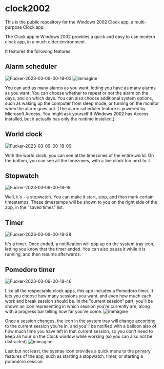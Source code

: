 # clock2002
This is the public repository for the Windows 2002 Clock app, a multi-purpose Clock app.

The Clock app in Windows 2002 provides a quick and easy to use modern clock app, in a much older environment.

It features the following features:

## Alarm scheduler
![Fucker-2023-03-09-00-18-03](https://user-images.githubusercontent.com/87281326/223874618-2884c29b-e553-4d8c-a20a-bcbb070fef9c.png)
![immagine](https://user-images.githubusercontent.com/87281326/223874690-814e3848-b1e2-4688-908d-dedf6da61359.png)

You can add as many alarms as you want, letting you have as many alarms as you want. You can choose whether to repeat or not the alarm on the days, and on which days. 
You can also choose additional system options, such as waking up the computer from sleep mode, or turning on the monitor when the alarm goes out.
(The alarm scheduler feature is powered by Microsoft Access. You might ask yourself if Windows 2002 has Access installed, but it actually has only the runtime installed.)

## World clock
![Fucker-2023-03-09-00-18-09](https://user-images.githubusercontent.com/87281326/223875236-4e897be7-f474-416a-ac28-f45710e7b3b8.png)

With the world clock, you can see al the timezones of the entire world. On the bottom, you can see all the timezones, with a live clock too next to it.

## Stopwatch
![Fucker-2023-03-09-00-18-19](https://user-images.githubusercontent.com/87281326/223875522-57ba7e9d-f7bd-4868-be36-c9c439561020.png)

Well, it's - a stopwatch. You can make it start, stop, and then mark certain timestamps. These timestamps will be shown to you on the right side of the app, in the "saved times" list.

## Timer
![Fucker-2023-03-09-00-18-28](https://user-images.githubusercontent.com/87281326/223875642-037a38a7-5aca-4292-904a-f36c061bd352.png)

It's a timer. Once ended, a notification will pop up on the system tray icon, letting you know that the timer ended. You can also pause it while it is running, and then resume afterwards.

## Pomodoro timer
![Fucker-2023-03-09-00-18-46](https://user-images.githubusercontent.com/87281326/223875797-a31d8928-e98c-45f4-adb6-4e1dfe318a86.png)

Like all the respectable clock apps, this app includes a Pomodoro timer. It lets you choose how many sessions you want, and even how much each work and break session should be.
In the "current session" part, you'll be shown an icon representing in which session you're currently are, along with a progress bar telling how far you've come.
![immagine](https://user-images.githubusercontent.com/87281326/223876126-956fa920-4b09-4ade-8b4b-c19a756648dc.png) 

Once a session changes, the icon in the system tray will change accoridng to the current session you're in, and you'll be notified with a balloon also of how much time you have left in that current session, so you don't need to keep an hour on the Clock window while working (so you can also not be distracted)
![immagine](https://user-images.githubusercontent.com/87281326/223876179-f5ba288a-f549-48ec-bf49-861cca483578.png)

Last but not least, the systray icon provides a quick menu to the primary features of the app, such as starting a stopwatch, timer, or starting a pomodoro session.
